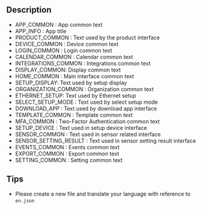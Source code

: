 ## Description

- APP_COMMON : App common text
- APP_INFO : App title
- PRODUCT_COMMON : Text used by the product interface
- DEVICE_COMMON : Device common text
- LOGIN_COMMON : Login common text
- CALENDAR_COMMON : Calendar common text
- INTEGRATIONS_COMMON : Integrations common text
- DISPLAY_COMMON: Display common text
- HOME_COMMON : Main interface common text
- SETUP_DISPLAY: Text used by setup display
- ORGANIZATION_COMMON : Organization common text
- ETHERNET_SETUP: Text used by Ethernet setup
- SELECT_SETUP_MODE : Text used by select setup mode
- DOWNLOAD_APP : Text used by download app interface
- TEMPLATE_COMMON : Template common text
- MFA_COMMON : Two-Factor Authentication common text
- SETUP_DEVICE : Text used in setup device interface
- SENSOR_COMMON : Text used in sensor related interface
- SENSOR_SETTING_RESULT : Text used in sensor setting result interface
- EVENTS_COMMON : Events common text
- EXPORT_COMMON : Export common text
- SETTING_COMMON : Setting common text


## Tips

- Please create a new file and translate your language with reference to ``en.json``
